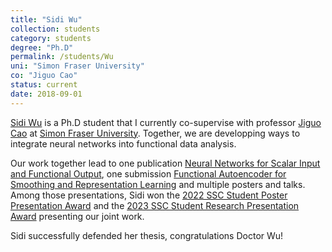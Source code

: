 ```yaml
---
title: "Sidi Wu"
collection: students
category: students
degree: "Ph.D"
permalink: /students/Wu
uni: "Simon Fraser University"
co: "Jiguo Cao"
status: current
date: 2018-09-01
---
```


[Sidi Wu](https://www.sfu.ca/stat-actsci/news-and-events/sidiwu-ssc.html) is a Ph.D student that I currently co-supervise with professor [Jiguo Cao](https://www.sfu.ca/science/stat/cao/index.html) at [Simon Fraser University](https://www.sfu.ca/stat-actsci.html). Together, we are developping ways to integrate neural networks into functional data analysis. 

Our work together lead to one publication [Neural Networks for Scalar Input and Functional Output](https://cedricbeaulac.github.io/publication/SnC), one submission [Functional Autoencoder for Smoothing and Representation Learning](https://cedricbeaulac.github.io/publication/FAE) and multiple posters and talks. Among those presentations, Sidi won the [2022 SSC Student Poster Presentation Award](https://www.sfu.ca/stat-actsci/news-and-events/sidiwu-ssc.html) and the [2023 SSC Student Research Presentation Award](https://www.sfu.ca/stat-actsci/news-and-events/sidiwuhashan-ssc.html) presenting our joint work. 

Sidi successfully defended her thesis, congratulations Doctor Wu!



